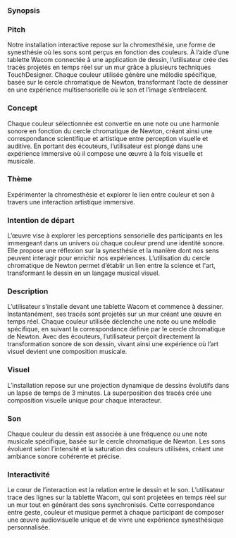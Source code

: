 ### Synopsis

### Pitch

Notre installation interactive repose sur la chromesthésie, une forme de synesthésie où les sons sont perçus en fonction des couleurs. À l’aide d’une tablette Wacom connectée à une application de dessin, l’utilisateur crée des tracés projetés en temps réel sur un mur grâce à plusieurs techniques TouchDesigner. Chaque couleur utilisée génère une mélodie spécifique, basée sur le cercle chromatique de Newton, transformant l’acte de dessiner en une expérience multisensorielle où le son et l’image s’entrelacent.

### Concept

Chaque couleur sélectionnée est convertie en une note ou une harmonie sonore en fonction du cercle chromatique de Newton, créant ainsi une correspondance scientifique et artistique entre perception visuelle et auditive. En portant des écouteurs, l’utilisateur est plongé dans une expérience immersive où il compose une œuvre à la fois visuelle et musicale.

### Thème

Expérimenter la chromesthésie et explorer le lien entre couleur et son à travers une interaction artistique immersive.

### Intention de départ

L’œuvre vise à explorer les perceptions sensorielle des participants en les immergeant dans un univers où chaque couleur prend une identité sonore. Elle propose une réflexion sur la synesthésie et la manière dont nos sens peuvent interagir pour enrichir nos expériences. L’utilisation du cercle chromatique de Newton permet d’établir un lien entre la science et l'art, transformant le dessin en un langage musical visuel.

### Description

L’utilisateur s’installe devant une tablette Wacom et commence à dessiner. Instantanément, ses tracés sont projetés sur un mur créant une œuvre en temps réel. Chaque couleur utilisée déclenche une note ou une mélodie spécifique, en suivant la correspondance définie par le cercle chromatique de Newton. Avec des écouteurs, l’utilisateur perçoit directement la transformation sonore de son dessin, vivant ainsi une expérience où l’art visuel devient une composition musicale.

### Visuel

L’installation repose sur une projection dynamique de dessins évolutifs dans un lapse de temps de 3 minutes. La superposition des tracés crée une composition visuelle unique pour chaque interacteur.

### Son

Chaque couleur du dessin est associée à une fréquence ou une note musicale spécifique, basée sur le cercle chromatique de Newton. Les sons évoluent selon l’intensité et la saturation des couleurs utilisées, créant une ambiance sonore cohérente et précise.

### Interactivité

Le cœur de l’interaction est la relation entre le dessin et le son. L’utilisateur trace des lignes sur la tablette Wacom, qui sont projetées en temps réel sur un mur tout en générant des sons synchronisés. Cette correspondance entre geste, couleur et musique permet à chaque participant de composer une œuvre audiovisuelle unique et de vivre une expérience synesthésique personnalisée.

 <!-- # Théorie (À supprimer quand section terminée)

- [Concept](https://tim-montmorency.com/582523-gestion/#/contenus/2_scenarisation/10_idee/10_concept/)
- [Motivation](https://tim-montmorency.com/582523-gestion/#/contenus/2_scenarisation/10_idee/30_motivations/)
- [Pitch](https://tim-montmorency.com/582523-gestion/#/contenus/4_faisabilite/20_pitch/) -->
